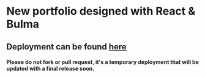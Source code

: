# New portfolio designed with React & Bulma

## Deployment can be found [here](https://new-portfolio-gamma-sandy-40.vercel.app/)






#### Please do not fork or pull request, it's a temporary deployment that will be updated with a final release soon.
